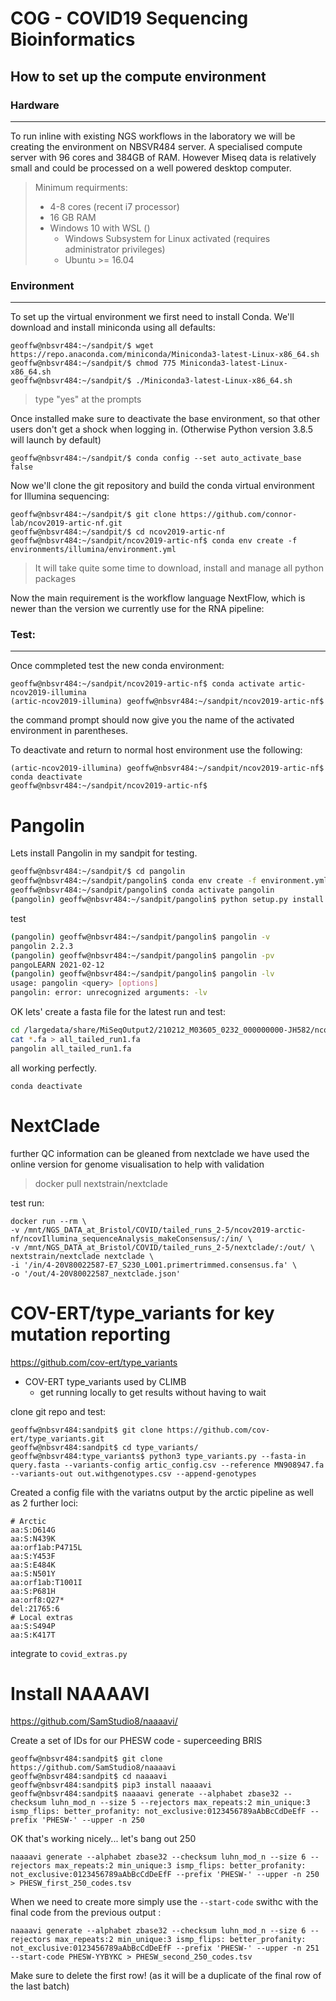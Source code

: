 # COG - COVID19 Sequencing Bioinformatics
## How to set up the compute environment
### Hardware
<hr>
To run inline with existing NGS workflows in the laboratory we will be creating the environment on NBSVR484 server. A specialised compute server with 96 cores and 384GB of RAM. However Miseq data is relatively small and could be processed on a well powered desktop computer.

> Minimum requirments:
>  * 4-8 cores (recent i7 processor)
>  * 16 GB RAM
>  * Windows 10 with WSL ()
>    * Windows Subsystem for Linux activated (requires administrator privileges)
>    * Ubuntu >= 16.04

### Environment
<hr>

To set up the virtual environment we first need to install Conda. We'll download and install miniconda using all defaults:

```
geoffw@nbsvr484:~/sandpit/$ wget https://repo.anaconda.com/miniconda/Miniconda3-latest-Linux-x86_64.sh
geoffw@nbsvr484:~/sandpit/$ chmod 775 Miniconda3-latest-Linux-x86_64.sh
geoffw@nbsvr484:~/sandpit/$ ./Miniconda3-latest-Linux-x86_64.sh
```

> type "yes" at the prompts

Once installed make sure to deactivate the base environment, so that other users don't get a shock when logging in. (Otherwise Python version 3.8.5 will launch by default)

```
geoffw@nbsvr484:~/sandpit/$ conda config --set auto_activate_base false
```

Now we'll clone the git repository and build the conda virtual environment for Illumina sequencing:

```
geoffw@nbsvr484:~/sandpit/$ git clone https://github.com/connor-lab/ncov2019-artic-nf.git
geoffw@nbsvr484:~/sandpit/$ cd ncov2019-artic-nf
geoffw@nbsvr484:~/sandpit/ncov2019-artic-nf$ conda env create -f environments/illumina/environment.yml
```

> It will take quite some time to download, install and manage all python packages

Now the main requirement is the workflow language NextFlow, which is newer than the version we currently use for the RNA pipeline:
> 

### Test:
<hr>
Once commpleted test the new conda environment:

```
geoffw@nbsvr484:~/sandpit/ncov2019-artic-nf$ conda activate artic-ncov2019-illumina
(artic-ncov2019-illumina) geoffw@nbsvr484:~/sandpit/ncov2019-artic-nf$ 
```

the command prompt should now give you the name of the activated environment in parentheses.

To deactivate and return to normal host environment use the following:
```
(artic-ncov2019-illumina) geoffw@nbsvr484:~/sandpit/ncov2019-artic-nf$ conda deactivate
geoffw@nbsvr484:~/sandpit/ncov2019-artic-nf$
```


# Pangolin

Lets install Pangolin in my sandpit for testing.

```bash
geoffw@nbsvr484:~/sandpit/$ cd pangolin
geoffw@nbsvr484:~/sandpit/pangolin$ conda env create -f environment.yml
geoffw@nbsvr484:~/sandpit/pangolin$ conda activate pangolin
(pangolin) geoffw@nbsvr484:~/sandpit/pangolin$ python setup.py install
```
test
```bash
(pangolin) geoffw@nbsvr484:~/sandpit/pangolin$ pangolin -v
pangolin 2.2.3
(pangolin) geoffw@nbsvr484:~/sandpit/pangolin$ pangolin -pv
pangoLEARN 2021-02-12
(pangolin) geoffw@nbsvr484:~/sandpit/pangolin$ pangolin -lv
usage: pangolin <query> [options]
pangolin: error: unrecognized arguments: -lv
```

OK lets' create a fasta file for the latest run and test:
```bash
cd /largedata/share/MiSeqOutput2/210212_M03605_0232_000000000-JH582/ncov2019-arctic-nf/ncovIllumina_sequenceAnalysis_makeConsensus
cat *.fa > all_tailed_run1.fa
pangolin all_tailed_run1.fa
```
all working perfectly.


```
conda deactivate
```

# NextClade

further QC information can be gleaned from nextclade
we have used the online version for genome visualisation to help with validation

> docker pull nextstrain/nextclade

test run:

```
docker run --rm \
-v /mnt/NGS_DATA_at_Bristol/COVID/tailed_runs_2-5/ncov2019-arctic-nf/ncovIllumina_sequenceAnalysis_makeConsensus/:/in/ \
-v /mnt/NGS_DATA_at_Bristol/COVID/tailed_runs_2-5/nextclade/:/out/ \
nextstrain/nextclade nextclade \
-i '/in/4-20V80022587-E7_S230_L001.primertrimmed.consensus.fa' \
-o '/out/4-20V80022587_nextclade.json'
```

# COV-ERT/type_variants for key mutation reporting

https://github.com/cov-ert/type_variants
* COV-ERT type_variants used by CLIMB
    * get running locally to get results without having to wait


clone git repo and test:
```
geoffw@nbsvr484:sandpit$ git clone https://github.com/cov-ert/type_variants.git
geoffw@nbsvr484:sandpit$ cd type_variants/
geoffw@nbsvr484:type_variants$ python3 type_variants.py --fasta-in query.fasta --variants-config artic_config.csv --reference MN908947.fa --variants-out out.withgenotypes.csv --append-genotypes
```
Created a config file with the variatns output by the arctic pipeline as well as 2 further loci:

```
# Arctic
aa:S:D614G
aa:S:N439K
aa:orf1ab:P4715L
aa:S:Y453F
aa:S:E484K
aa:S:N501Y
aa:orf1ab:T1001I
aa:S:P681H
aa:orf8:Q27*
del:21765:6
# Local extras
aa:S:S494P
aa:S:K417T
```

integrate to `covid_extras.py`



# Install NAAAAVI 

https://github.com/SamStudio8/naaaavi/

Create a set of IDs for our PHESW code - superceeding BRIS 
```
geoffw@nbsvr484:sandpit$ git clone https://github.com/SamStudio8/naaaavi
geoffw@nbsvr484:sandpit$ cd naaaavi
geoffw@nbsvr484:sandpit$ pip3 install naaaavi
geoffw@nbsvr484:sandpit$ naaaavi generate --alphabet zbase32 --checksum luhn_mod_n --size 5 --rejectors max_repeats:2 min_unique:3 ismp_flips: better_profanity: not_exclusive:0123456789aAbBcCdDeEfF --prefix 'PHESW-' --upper -n 250
```

OK that's working nicely... let's bang out 250

```
naaaavi generate --alphabet zbase32 --checksum luhn_mod_n --size 6 --rejectors max_repeats:2 min_unique:3 ismp_flips: better_profanity: not_exclusive:0123456789aAbBcCdDeEfF --prefix 'PHESW-' --upper -n 250 > PHESW_first_250_codes.tsv
```

When we need to create more simply use the `--start-code` swithc with the final code from the previous output :

```
naaaavi generate --alphabet zbase32 --checksum luhn_mod_n --size 6 --rejectors max_repeats:2 min_unique:3 ismp_flips: better_profanity: not_exclusive:0123456789aAbBcCdDeEfF --prefix 'PHESW-' --upper -n 251 --start-code PHESW-YYBYKC > PHESW_second_250_codes.tsv
```

Make sure to delete the first row! (as it will be a duplicate of the final row of the last batch)